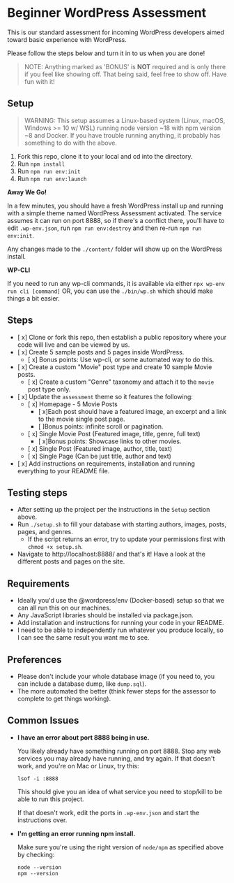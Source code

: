 # Beginner WordPress Assessment

This is our standard assessment for incoming WordPress developers aimed toward basic experience with WordPress.

Please follow the steps below and turn it in to us when you are done!

> NOTE: Anything marked as 'BONUS' is **NOT** required and is only there if you feel like showing off. That being said,
> feel free to show off. Have fun with it!

## Setup

> WARNING: This setup assumes a Linux-based system (Linux, macOS, Windows >= 10 w/ WSL) running node version ~18 with
> npm version ~8 and Docker. If you have trouble running anything, it probably has something to do with the above.

1. Fork this repo, clone it to your local and cd into the directory.
1. Run `npm install`
1. Run `npm run env:init`
1. Run `npm run env:launch`

**Away We Go!**

In a few minutes, you should have a fresh WordPress install up and running with a simple theme named WordPress
Assessment activated. The service assumes it can run on port 8888, so if there's a conflict there, you'll have to
edit `.wp-env.json`, run `npm run env:destroy` and then re-run `npm run env:init`.

Any changes made to the `./content/` folder will show up on the WordPress install.

**WP-CLI**

If you need to run any wp-cli commands, it is available via either `npx wp-env run cli [command]` OR, you can use
the `./bin/wp.sh` which should make things a bit easier.

## Steps

- [ x] Clone or fork this repo, then establish a public repository where your code will live and can be viewed by us.
- [ x] Create 5 sample posts and 5 pages inside WordPress.
    - [ x] Bonus points: Use wp-cli, or some automated way to do this.
- [ x] Create a custom "Movie" post type and create 10 sample Movie posts.
    - [ x] Create a custom "Genre" taxonomy and attach it to the `movie` post type only.
- [ x] Update the `assessment` theme so it features the following:
    - [ x] Homepage - 5 Movie Posts
        - [ x]Each post should have a featured image, an excerpt and a link to the movie single post page.
        - [ ]Bonus points: infinite scroll or pagination.
    - [ x] Single Movie Post (Featured image, title, genre, full text)
        - [ x]Bonus points: Showcase links to other movies.
    - [ x] Single Post (Featured image, author, title, text)
    - [ x] Single Page (Can be just title, author and text)
- [ x] Add instructions on requirements, installation and running everything to your README file.

## Testing steps
- After setting up the project per the instructions in the `Setup` section above.
- Run `./setup.sh` to fill your database with starting authors, images, posts, pages, and genres.
    - If the script returns an error, try to update your permissions first with `chmod +x setup.sh`.
- Navigate to http://localhost:8888/ and that's it! Have a look at the different posts and pages on the site.

## Requirements

- Ideally you'd use the @wordpress/env (Docker-based) setup so that we can all run this on our machines.
- Any JavaScript libraries should be installed via package.json.
- Add installation and instructions for running your code in your README.
- I need to be able to independently run whatever you produce locally, so I can see the same result you want me to see.

## Preferences

- Please don't include your whole database image (if you need to, you can include a database dump, like `dump.sql`).
- The more automated the better (think fewer steps for the assessor to complete to get things working).

## Common Issues

* **I have an error about port 8888 being in use.**

  You likely already have something running on port 8888. Stop any web services you may already have running, and try
  again. If that doesn't work, and you're on Mac or Linux, try this:
  ```shell
  lsof -i :8888
  ```
  This should give you an idea of what service you need to stop/kill to be able to run this project.

  If that doesn't work, edit the ports in `.wp-env.json` and start the instructions over.
  
  
* **I'm getting an error running npm install.**

  Make sure you're using the right version of `node/npm` as specified above by checking:
  
  ```shell
  node --version
  npm --version
  ```